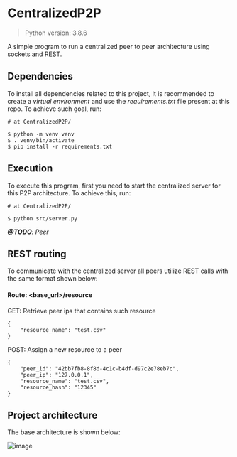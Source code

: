 # CentralizedP2P
> Python version: 3.8.6

A simple program to run a centralized peer to peer architecture using 
sockets and REST.

## Dependencies
To install all dependencies related to this project, it is recommended 
to create a _virtual environment_ and use the _requirements.txt_ file
present at this repo. To achieve such goal, run:

```
# at CentralizedP2P/

$ python -m venv venv
$ . venv/bin/activate
$ pip install -r requirements.txt
```

## Execution
To execute this program, first you need to start the centralized server
for this P2P architecture. To achieve this, run:

```
# at CentralizedP2P/

$ python src/server.py
```

_**@TODO**: Peer_

## REST routing

To communicate with the centralized server all peers utilize REST calls 
with the same format shown below: 

#### Route: <base_url>/resource
GET: Retrieve peer ips that contains such resource
```
{
    "resource_name": "test.csv"
}
```

POST: Assign a new resource to a peer
```
{
	"peer_id": "42bb7fb8-8f8d-4c1c-b4df-d97c2e78eb7c",
	"peer_ip": "127.0.0.1",
	"resource_name": "test.csv",
	"resource_hash": "12345"
}
```

## Project architecture
The base architecture is shown below:

![image](https://drive.google.com/uc?export=view&id=16Ao56woCVmcw2jlRzOQEhn3UDGAapZXD)